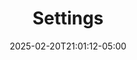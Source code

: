 ---
weight: 999
title: "Settings"
description: ""
icon: "article"
date: "2025-02-20T21:01:12-05:00"
lastmod: "2025-02-20T21:01:12-05:00"
draft: true
toc: true
---